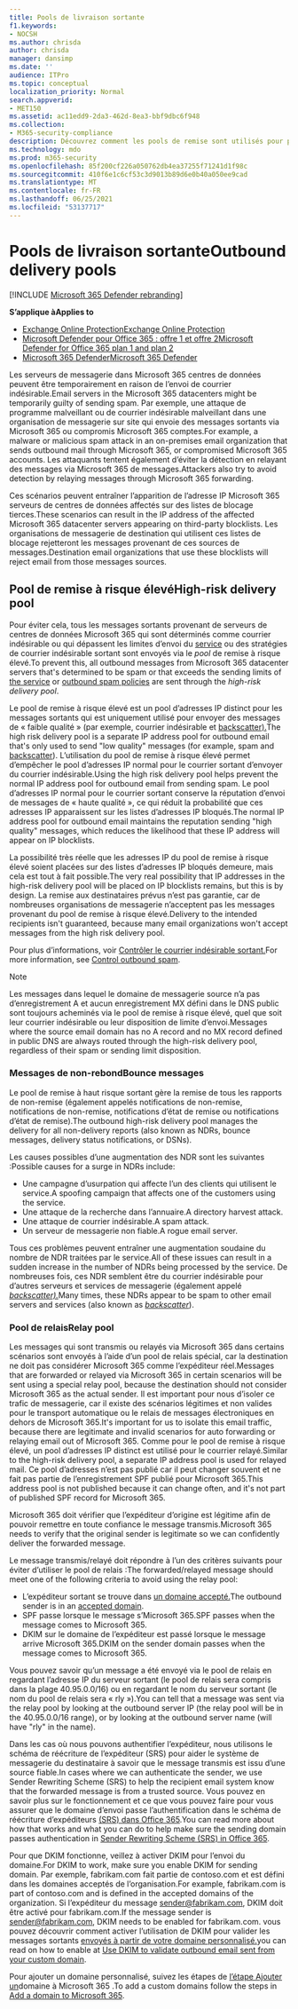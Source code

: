 ```yaml
---
title: Pools de livraison sortante
f1.keywords:
- NOCSH
ms.author: chrisda
author: chrisda
manager: dansimp
ms.date: ''
audience: ITPro
ms.topic: conceptual
localization_priority: Normal
search.appverid:
- MET150
ms.assetid: ac11edd9-2da3-462d-8ea3-bbf9dbc6f948
ms.collection:
- M365-security-compliance
description: Découvrez comment les pools de remise sont utilisés pour protéger la réputation des serveurs de messagerie dans Microsoft 365 centres de données.
ms.technology: mdo
ms.prod: m365-security
ms.openlocfilehash: 85f200cf226a050762db4ea37255f71241d1f98c
ms.sourcegitcommit: 410f6e1c6cf53c3d9013b89d6e0b40a050ee9cad
ms.translationtype: MT
ms.contentlocale: fr-FR
ms.lasthandoff: 06/25/2021
ms.locfileid: "53137717"
---
```

# <a name="outbound-delivery-pools"></a><span data-ttu-id="6d128-103">Pools de livraison sortante</span><span class="sxs-lookup"><span data-stu-id="6d128-103">Outbound delivery pools</span></span>

[!INCLUDE [Microsoft 365 Defender rebranding](../includes/microsoft-defender-for-office.md)]

<span data-ttu-id="6d128-104">**S’applique à**</span><span class="sxs-lookup"><span data-stu-id="6d128-104">**Applies to**</span></span>
- [<span data-ttu-id="6d128-105">Exchange Online Protection</span><span class="sxs-lookup"><span data-stu-id="6d128-105">Exchange Online Protection</span></span>](exchange-online-protection-overview.md)
- [<span data-ttu-id="6d128-106">Microsoft Defender pour Office 365 : offre 1 et offre 2</span><span class="sxs-lookup"><span data-stu-id="6d128-106">Microsoft Defender for Office 365 plan 1 and plan 2</span></span>](defender-for-office-365.md)
- [<span data-ttu-id="6d128-107">Microsoft 365 Defender</span><span class="sxs-lookup"><span data-stu-id="6d128-107">Microsoft 365 Defender</span></span>](../defender/microsoft-365-defender.md)

<span data-ttu-id="6d128-108">Les serveurs de messagerie dans Microsoft 365 centres de données peuvent être temporairement en raison de l’envoi de courrier indésirable.</span><span class="sxs-lookup"><span data-stu-id="6d128-108">Email servers in the Microsoft 365 datacenters might be temporarily guilty of sending spam.</span></span> <span data-ttu-id="6d128-109">Par exemple, une attaque de programme malveillant ou de courrier indésirable malveillant dans une organisation de messagerie sur site qui envoie des messages sortants via Microsoft 365 ou compromis Microsoft 365 comptes.</span><span class="sxs-lookup"><span data-stu-id="6d128-109">For example, a malware or malicious spam attack in an on-premises email organization that sends outbound mail through Microsoft 365, or compromised Microsoft 365 accounts.</span></span> <span data-ttu-id="6d128-110">Les attaquants tentent également d’éviter la détection en relayant des messages via Microsoft 365 de messages.</span><span class="sxs-lookup"><span data-stu-id="6d128-110">Attackers also try to avoid detection by relaying messages through Microsoft 365 forwarding.</span></span>

<span data-ttu-id="6d128-111">Ces scénarios peuvent entraîner l’apparition de l’adresse IP Microsoft 365 serveurs de centres de données affectés sur des listes de blocage tierces.</span><span class="sxs-lookup"><span data-stu-id="6d128-111">These scenarios can result in the IP address of the affected Microsoft 365 datacenter servers appearing on third-party blocklists.</span></span> <span data-ttu-id="6d128-112">Les organisations de messagerie de destination qui utilisent ces listes de blocage rejetteront les messages provenant de ces sources de messages.</span><span class="sxs-lookup"><span data-stu-id="6d128-112">Destination email organizations that use these blocklists will reject email from those messages sources.</span></span>

## <a name="high-risk-delivery-pool"></a><span data-ttu-id="6d128-113">Pool de remise à risque élevé</span><span class="sxs-lookup"><span data-stu-id="6d128-113">High-risk delivery pool</span></span>
<span data-ttu-id="6d128-114">Pour éviter cela, tous les messages sortants provenant de serveurs de centres de données Microsoft 365 qui sont [](configure-the-outbound-spam-policy.md) déterminés comme courrier indésirable ou qui dépassent les limites d’envoi du [service](/office365/servicedescriptions/exchange-online-service-description/exchange-online-limits#sending-limits-across-office-365-options) ou des stratégies de courrier indésirable sortant sont envoyés via le _pool_ de remise à risque élevé.</span><span class="sxs-lookup"><span data-stu-id="6d128-114">To prevent this, all outbound messages from Microsoft 365 datacenter servers that's determined to be spam or that exceeds the sending limits of [the service](/office365/servicedescriptions/exchange-online-service-description/exchange-online-limits#sending-limits-across-office-365-options) or [outbound spam policies](configure-the-outbound-spam-policy.md) are sent through the _high-risk delivery pool_.</span></span>

<span data-ttu-id="6d128-115">Le pool de remise à risque élevé est un pool d’adresses IP distinct pour les messages sortants qui est uniquement utilisé pour envoyer des messages de « faible qualité » (par exemple, courrier indésirable et [backscatter).](backscatter-messages-and-eop.md)</span><span class="sxs-lookup"><span data-stu-id="6d128-115">The high risk delivery pool is a separate IP address pool for outbound email that's only used to send "low quality" messages (for example, spam and [backscatter](backscatter-messages-and-eop.md)).</span></span> <span data-ttu-id="6d128-116">L’utilisation du pool de remise à risque élevé permet d’empêcher le pool d’adresses IP normal pour le courrier sortant d’envoyer du courrier indésirable.</span><span class="sxs-lookup"><span data-stu-id="6d128-116">Using the high risk delivery pool helps prevent the normal IP address pool for outbound email from sending spam.</span></span> <span data-ttu-id="6d128-117">Le pool d’adresses IP normal pour le courrier sortant conserve la réputation d’envoi de messages de « haute qualité », ce qui réduit la probabilité que ces adresses IP apparaissent sur les listes d’adresses IP bloqués.</span><span class="sxs-lookup"><span data-stu-id="6d128-117">The normal IP address pool for outbound email maintains the reputation sending "high quality" messages, which reduces the likelihood that these IP address will appear on IP blocklists.</span></span>

<span data-ttu-id="6d128-118">La possibilité très réelle que les adresses IP du pool de remise à risque élevé soient placées sur des listes d’adresses IP bloqués demeure, mais cela est tout à fait possible.</span><span class="sxs-lookup"><span data-stu-id="6d128-118">The very real possibility that IP addresses in the high-risk delivery pool will be placed on IP blocklists remains, but this is by design.</span></span> <span data-ttu-id="6d128-119">La remise aux destinataires prévus n’est pas garantie, car de nombreuses organisations de messagerie n’acceptent pas les messages provenant du pool de remise à risque élevé.</span><span class="sxs-lookup"><span data-stu-id="6d128-119">Delivery to the intended recipients isn't guaranteed, because many email organizations won't accept messages from the high risk delivery pool.</span></span>

<span data-ttu-id="6d128-120">Pour plus d’informations, voir [Contrôler le courrier indésirable sortant.](outbound-spam-controls.md)</span><span class="sxs-lookup"><span data-stu-id="6d128-120">For more information, see [Control outbound spam](outbound-spam-controls.md).</span></span>

> [!NOTE]
> <span data-ttu-id="6d128-121">Les messages dans lequel le domaine de messagerie source n’a pas d’enregistrement A et aucun enregistrement MX défini dans le DNS public sont toujours acheminés via le pool de remise à risque élevé, quel que soit leur courrier indésirable ou leur disposition de limite d’envoi.</span><span class="sxs-lookup"><span data-stu-id="6d128-121">Messages where the source email domain has no A record and no MX record defined in public DNS are always routed through the high-risk delivery pool, regardless of their spam or sending limit disposition.</span></span>

### <a name="bounce-messages"></a><span data-ttu-id="6d128-122">Messages de non-rebond</span><span class="sxs-lookup"><span data-stu-id="6d128-122">Bounce messages</span></span>

<span data-ttu-id="6d128-123">Le pool de remise à haut risque sortant gère la remise de tous les rapports de non-remise (également appelés notifications de non-remise, notifications de non-remise, notifications d’état de remise ou notifications d’état de remise).</span><span class="sxs-lookup"><span data-stu-id="6d128-123">The outbound high-risk delivery pool manages the delivery for all non-delivery reports (also known as NDRs, bounce messages, delivery status notifications, or DSNs).</span></span>

<span data-ttu-id="6d128-124">Les causes possibles d’une augmentation des NDR sont les suivantes :</span><span class="sxs-lookup"><span data-stu-id="6d128-124">Possible causes for a surge in NDRs include:</span></span>

- <span data-ttu-id="6d128-125">Une campagne d’usurpation qui affecte l’un des clients qui utilisent le service.</span><span class="sxs-lookup"><span data-stu-id="6d128-125">A spoofing campaign that affects one of the customers using the service.</span></span>
- <span data-ttu-id="6d128-126">Une attaque de la recherche dans l’annuaire.</span><span class="sxs-lookup"><span data-stu-id="6d128-126">A directory harvest attack.</span></span>
- <span data-ttu-id="6d128-127">Une attaque de courrier indésirable.</span><span class="sxs-lookup"><span data-stu-id="6d128-127">A spam attack.</span></span>
- <span data-ttu-id="6d128-128">Un serveur de messagerie non fiable.</span><span class="sxs-lookup"><span data-stu-id="6d128-128">A rogue email server.</span></span>

<span data-ttu-id="6d128-129">Tous ces problèmes peuvent entraîner une augmentation soudaine du nombre de NDR traitées par le service.</span><span class="sxs-lookup"><span data-stu-id="6d128-129">All of these issues can result in a sudden increase in the number of NDRs being processed by the service.</span></span> <span data-ttu-id="6d128-130">De nombreuses fois, ces NDR semblent être du courrier indésirable pour d’autres serveurs et services de messagerie (également appelé _[backscatter).](backscatter-messages-and-eop.md)_</span><span class="sxs-lookup"><span data-stu-id="6d128-130">Many times, these NDRs appear to be spam to other email servers and services (also known as _[backscatter](backscatter-messages-and-eop.md)_).</span></span>


### <a name="relay-pool"></a><span data-ttu-id="6d128-131">Pool de relais</span><span class="sxs-lookup"><span data-stu-id="6d128-131">Relay pool</span></span>

<span data-ttu-id="6d128-132">Les messages qui sont transmis ou relayés via Microsoft 365 dans certains scénarios sont envoyés à l’aide d’un pool de relais spécial, car la destination ne doit pas considérer Microsoft 365 comme l’expéditeur réel.</span><span class="sxs-lookup"><span data-stu-id="6d128-132">Messages that are forwarded or relayed via Microsoft 365 in certain scenarios will be sent using a special relay pool, because the destination should not consider Microsoft 365 as the actual sender.</span></span> <span data-ttu-id="6d128-133">Il est important pour nous d’isoler ce trafic de messagerie, car il existe des scénarios légitimes et non valides pour le transport automatique ou le relais de messages électroniques en dehors de Microsoft 365.</span><span class="sxs-lookup"><span data-stu-id="6d128-133">It's important for us to isolate this email traffic, because there are legitimate and invalid scenarios for auto forwarding or relaying email out of Microsoft 365.</span></span> <span data-ttu-id="6d128-134">Comme pour le pool de remise à risque élevé, un pool d’adresses IP distinct est utilisé pour le courrier relayé.</span><span class="sxs-lookup"><span data-stu-id="6d128-134">Similar to the high-risk delivery pool, a separate IP address pool is used for relayed mail.</span></span> <span data-ttu-id="6d128-135">Ce pool d’adresses n’est pas publié car il peut changer souvent et ne fait pas partie de l’enregistrement SPF publié pour Microsoft 365.</span><span class="sxs-lookup"><span data-stu-id="6d128-135">This address pool is not published because it can change often, and it's not part of published SPF record for Microsoft 365.</span></span>

<span data-ttu-id="6d128-136">Microsoft 365 doit vérifier que l’expéditeur d’origine est légitime afin de pouvoir remettre en toute confiance le message transmis.</span><span class="sxs-lookup"><span data-stu-id="6d128-136">Microsoft 365 needs to verify that the original sender is legitimate so we can confidently deliver the forwarded message.</span></span>

<span data-ttu-id="6d128-137">Le message transmis/relayé doit répondre à l’un des critères suivants pour éviter d’utiliser le pool de relais :</span><span class="sxs-lookup"><span data-stu-id="6d128-137">The forwarded/relayed message should meet one of the following criteria to avoid using the relay pool:</span></span>

- <span data-ttu-id="6d128-138">L’expéditeur sortant se trouve dans [un domaine accepté.](/exchange/mail-flow-best-practices/manage-accepted-domains/manage-accepted-domains)</span><span class="sxs-lookup"><span data-stu-id="6d128-138">The outbound sender is in an [accepted domain](/exchange/mail-flow-best-practices/manage-accepted-domains/manage-accepted-domains).</span></span>
- <span data-ttu-id="6d128-139">SPF passe lorsque le message s’Microsoft 365.</span><span class="sxs-lookup"><span data-stu-id="6d128-139">SPF passes when the message comes to Microsoft 365.</span></span>
- <span data-ttu-id="6d128-140">DKIM sur le domaine de l’expéditeur est passé lorsque le message arrive Microsoft 365.</span><span class="sxs-lookup"><span data-stu-id="6d128-140">DKIM on the sender domain passes when the message comes to Microsoft 365.</span></span>
 
<span data-ttu-id="6d128-141">Vous pouvez savoir qu’un message a été envoyé via le pool de relais en regardant l’adresse IP du serveur sortant (le pool de relais sera compris dans la plage 40.95.0.0/16) ou en regardant le nom du serveur sortant (le nom du pool de relais sera « rly »).</span><span class="sxs-lookup"><span data-stu-id="6d128-141">You can tell that a message was sent via the relay pool by looking at the outbound server IP (the relay pool will be in the 40.95.0.0/16 range), or by looking at the outbound server name (will have "rly" in the name).</span></span>

<span data-ttu-id="6d128-142">Dans les cas où nous pouvons authentifier l’expéditeur, nous utilisons le schéma de réécriture de l’expéditeur (SRS) pour aider le système de messagerie du destinataire à savoir que le message transmis est issu d’une source fiable.</span><span class="sxs-lookup"><span data-stu-id="6d128-142">In cases where we can authenticate the sender, we use Sender Rewriting Scheme (SRS) to help the recipient email system know that the forwarded message is from a trusted source.</span></span> <span data-ttu-id="6d128-143">Vous pouvez en savoir plus sur le fonctionnement et ce que vous pouvez faire pour vous assurer que le domaine d’envoi passe l’authentification dans le schéma de réécriture d’expéditeurs [(SRS) dans Office 365](/office365/troubleshoot/antispam/sender-rewriting-scheme).</span><span class="sxs-lookup"><span data-stu-id="6d128-143">You can read more about how that works and what you can do to help make sure the sending domain passes authentication in [Sender Rewriting Scheme (SRS) in Office 365](/office365/troubleshoot/antispam/sender-rewriting-scheme).</span></span>

<span data-ttu-id="6d128-144">Pour que DKIM fonctionne, veillez à activer DKIM pour l’envoi du domaine.</span><span class="sxs-lookup"><span data-stu-id="6d128-144">For DKIM to work, make sure you enable DKIM for sending domain.</span></span> <span data-ttu-id="6d128-145">Par exemple, fabrikam.com fait partie de contoso.com et est défini dans les domaines acceptés de l’organisation.</span><span class="sxs-lookup"><span data-stu-id="6d128-145">For example, fabrikam.com is part of contoso.com and is defined in the accepted domains of the organization.</span></span> <span data-ttu-id="6d128-146">Si l’expéditeur du message sender@fabrikam.com, DKIM doit être activé pour fabrikam.com.</span><span class="sxs-lookup"><span data-stu-id="6d128-146">If the message sender is sender@fabrikam.com, DKIM needs to be enabled for fabrikam.com.</span></span> <span data-ttu-id="6d128-147">vous pouvez découvrir comment activer l’utilisation de DKIM pour valider les messages sortants [envoyés à partir de votre domaine personnalisé.](use-dkim-to-validate-outbound-email.md)</span><span class="sxs-lookup"><span data-stu-id="6d128-147">you can read on how to enable at [Use DKIM to validate outbound email sent from your custom domain](use-dkim-to-validate-outbound-email.md).</span></span>

<span data-ttu-id="6d128-148">Pour ajouter un domaine personnalisé, suivez les étapes de [l’étape Ajouter un](../../admin/setup/add-domain.md)domaine à Microsoft 365 .</span><span class="sxs-lookup"><span data-stu-id="6d128-148">To add a custom domains follow the steps in [Add a domain to Microsoft 365](../../admin/setup/add-domain.md).</span></span>
